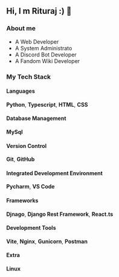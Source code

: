 ## Hi, I m Rituraj :) 👋

### About me
* A Web Developer
* A System Administrato
* A Discord Bot Developer
* A Fandom Wiki Developer

### My Tech Stack
#### Languages
**Python**, **Typescript**, **HTML**, **CSS**
#### Database Management
**MySql**
#### Version Control 
**Git**, **GitHub**
#### Integrated Development Environment
**Pycharm**, **VS Code**
#### Frameworks
**Djnago**, **Django Rest Framework**, **React.ts**
#### Development Tools
**Vite**, **Nginx**, **Gunicorn**, **Postman**
#### Extra
**Linux**

